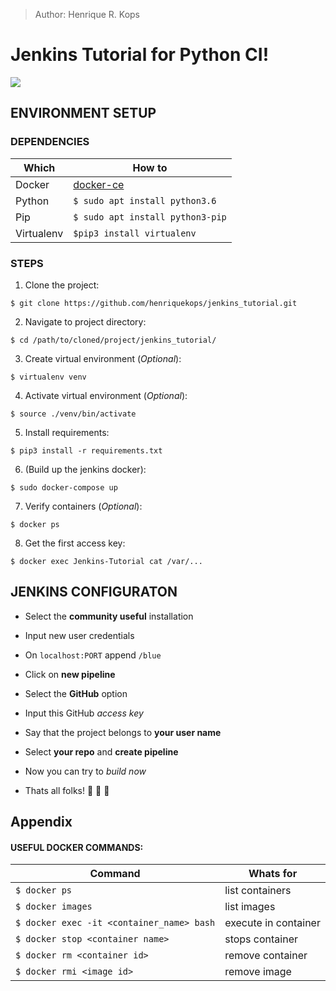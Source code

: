 > Author: Henrique R. Kops

# Jenkins Tutorial for Python CI!

![](https://wiki.jenkins.io/download/attachments/2916393/master-jenkins.svg)

## ENVIRONMENT SETUP

### DEPENDENCIES

Which | How to
------|-------
Docker |  [docker-ce](https://docs.docker.com/install/linux/docker-ce/ubuntu/)
Python | `$ sudo apt install python3.6`
Pip | `$ sudo apt install python3-pip`
Virtualenv | `$pip3 install virtualenv`

### STEPS

1. Clone the project:
```
$ git clone https://github.com/henriquekops/jenkins_tutorial.git
```

2. Navigate to project directory:
```
$ cd /path/to/cloned/project/jenkins_tutorial/
```

3. Create virtual environment (_Optional_):
```
$ virtualenv venv
```

4. Activate virtual environment (_Optional_):
```
$ source ./venv/bin/activate
```

5. Install requirements:
```
$ pip3 install -r requirements.txt
```

6. (Build up the jenkins docker):
```
$ sudo docker-compose up
```

7. Verify containers (_Optional_):
```
$ docker ps
```

8. Get the first access key:
```
$ docker exec Jenkins-Tutorial cat /var/...
```


## JENKINS CONFIGURATON

- Select the **community useful** installation

- Input new user credentials

- On `localhost:PORT` append `/blue`

- Click on **new pipeline**

- Select the **GitHub** option

- Input this GitHub _access key_

- Say that the project belongs to **your user name**

- Select **your repo** and **create pipeline**

- Now you can try to _build now_

- Thats all folks! :whale: :necktie: :snake:


## Appendix

#### USEFUL DOCKER COMMANDS:
Command | Whats for
--------|----------
`$ docker ps` | list containers
`$ docker images` | list images
`$ docker exec -it <container_name> bash` | execute in container
`$ docker stop <container name>` | stops container
`$ docker rm <container id>` | remove container
`$ docker rmi <image id>` | remove image
